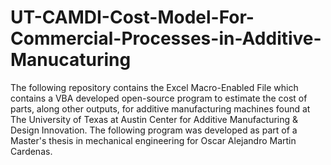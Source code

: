 # UT-CAMDI-Cost-Model-For-Commercial-Processes-in-Additive-Manucaturing
The following repository contains the Excel Macro-Enabled File which contains a VBA developed open-source program to estimate the cost of parts, along other outputs, for additive manufacturing machines found at The University of Texas at Austin Center for Additive Manufacturing &amp; Design Innovation. The following program was developed as part of a Master's thesis in mechanical engineering for Oscar Alejandro Martin Cardenas.
